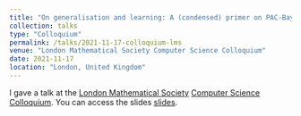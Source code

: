 ```yaml
---
title: "On generalisation and learning: A (condensed) primer on PAC-Bayesian Learning *followed by* News from the PAC-Bayes frontline"
collection: talks
type: "Colloquium"
permalink: /talks/2021-11-17-colloquium-lms
venue: "London Mathematical Society Computer Science Colloquium"
date: 2021-11-17
location: "London, United Kingdom"
---
```


I gave a talk at the [London Mathematical Society](https://www.lms.ac.uk) [Computer Science Colloquium](https://www.lms.ac.uk/events/cscolloquium2021). You can access the slides [slides](https://bguedj.github.io/files/bguedj-talk-2021-lms.pdf).